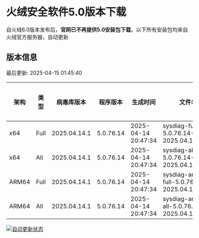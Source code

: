 # 火绒安全软件5.0版本下载 

自火绒6.0版本发布后，**官网已不再提供5.0安装包下载**。以下所有安装包均来自火绒官方服务器，自动更新

<!-- TABLE_START -->

## 版本信息

最后更新: 2025-04-15 01:45:40

| 架构    | 类型   | 病毒库版本 | 程序版本  | 生成时间 | 文件名 | 大小 | 下载链接    |
|---------|-------|------------|----------|----------|--------|------|----------|
| x64     | Full | 2025.04.14.1 | 5.0.76.14 | 2025-04-14 20:47:34 | sysdiag-full-5.0.76.14-2025.04.14.1.exe | 28.22M | [下载](https://down-tencent.huorong.cn/sysdiag-full-5.0.76.14-2025.04.14.1.exe) |
| x64     | All  | 2025.04.14.1 | 5.0.76.14 | 2025-04-14 20:47:34 | sysdiag-all-5.0.76.14-2025.04.14.1.exe | 28.22M | [下载](https://down-tencent.huorong.cn/sysdiag-all-5.0.76.14-2025.04.14.1.exe) |
| ARM64   | Full | 2025.04.14.1 | 5.0.76.14 | 2025-04-14 20:47:34 | sysdiag-arm64-full-5.0.76.14-2025.04.14.1.exe | 27.93M | [下载](https://down-tencent.huorong.cn/sysdiag-arm64-full-5.0.76.14-2025.04.14.1.exe) |
| ARM64   | All  | 2025.04.14.1 | 5.0.76.14 | 2025-04-14 20:47:34 | sysdiag-arm64-all-5.0.76.14-2025.04.14.1.exe | 27.93M | [下载](https://down-tencent.huorong.cn/sysdiag-arm64-all-5.0.76.14-2025.04.14.1.exe) |

<!-- TABLE_END -->

[![自动更新状态](https://github.com/J54264/Huorong-Version/actions/workflows/update.yml/badge.svg)](https://github.com/J54264/Huorong-Version/actions)
